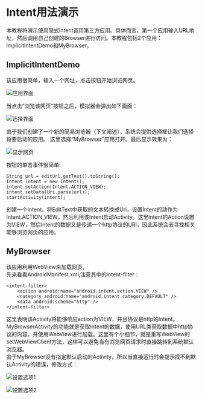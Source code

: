 # Intent用法演示
本教程将演示使用隐式Intent调用第三方应用。具体而言，第一个应用输入URL地址，然后调用自己创建的Browser进行访问。本教程包括2个应用：ImplicitIntentDemo和MyBrowser。

## ImplicitIntentDemo
该应用很简单，输入一个网址，点击按钮开始浏览网页。

![应用界面](https://github.com/llfjfz/AndroidTutorials/blob/master/IntentTutorials/screenshots/1.png)  

当点击“浏览该网页”按钮之后，模拟器会弹出如下画面：

![选择界面](https://github.com/llfjfz/AndroidTutorials/blob/master/IntentTutorials/screenshots/2.png) 

由于我们创建了一个新的简易浏览器（下文阐述），系统会提供选择框让我们选择将要启动的应用。 这里选择“MyBrowser”应用打开。最后显示效果为：

![显示网页](https://github.com/llfjfz/AndroidTutorials/blob/master/IntentTutorials/screenshots/3.png) 
  
按钮的单击事件很简单:

    String url = editUrl.getText().toString();
    Intent intent = new Intent();
    intent.setAction(Intent.ACTION_VIEW);
    intent.setData(Uri.parse(url));
    startActivity(intent);

创建一个Intent，将EditText中获取的文本转换成Uri，设置Intent的动作为Intent.ACTION_VIEW，然后利用该Intent启动Activity。这里Intent的Action设置为VIEW，然后Intent的数据又是传递一个http协议的URI，因此系统会去寻找相关能够浏览网页的应用。 
## MyBrowser
该应用利用WebView来加载网页。  
先来看看AndroidManifest.xml,注意其中的intent-filter：

    <intent-filter>
        <action android:name="android.intent.action.VIEW" />
        <category android:name="android.intent.category.DEFAULT" />
        <data android:scheme="http" />
    </intent-filter>

这里表明该Activity将能够响应action为VIEW，并且协议是http的Intent。  
MyBrowserActivity的功能就是获取Intent的数据，使用URL类获取数据中http协议的内容，并使用WebView进行加载。这里有个小细节，就是重写WebView的setWebViewClient方法，这样可以避免当有浏览网页请求时直接跳转到系统默认浏览器。  
由于MyBrowser没有指定默认启动的Activity，所以当直接运行时会提示找不到默认Activity的错误，修改方式：

![设置选项1](https://github.com/llfjfz/AndroidTutorials/blob/master/IntentTutorials/screenshots/4.png) 

![设置选项2](https://github.com/llfjfz/AndroidTutorials/blob/master/IntentTutorials/screenshots/5.png) 